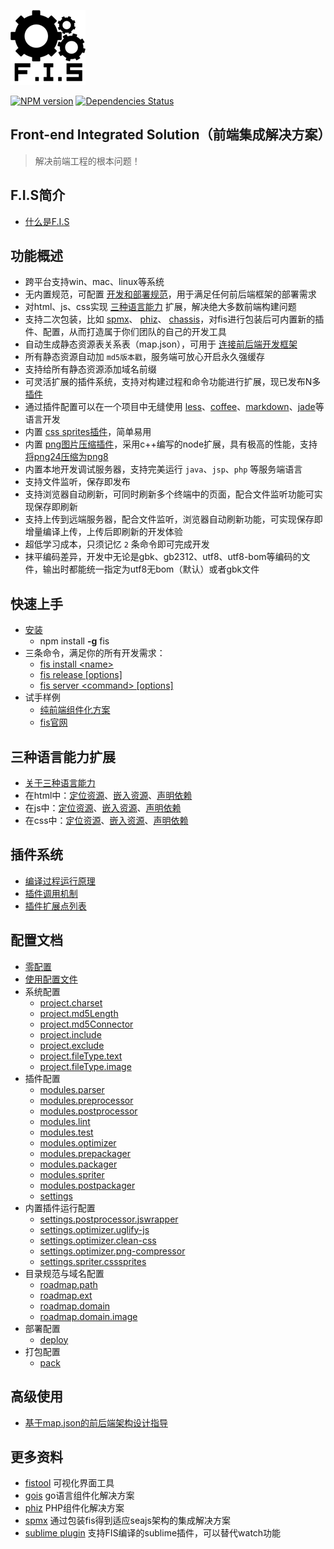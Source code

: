 ![fis logo](https://raw.githubusercontent.com/fouber/fis-wiki-img/master/logo.png)

[![NPM version](https://badge.fury.io/js/fis.png)](http://badge.fury.io/js/fis) [![Dependencies Status](https://david-dm.org/fex-team/fis.png)](https://david-dm.org/fis-dev/fis)

## Front-end Integrated Solution（前端集成解决方案）

> 解决前端工程的根本问题！

## F.I.S简介

* [什么是F.I.S](https://github.com/fis-dev/fis/wiki/什么是F.I.S)

## 功能概述

* 跨平台支持win、mac、linux等系统
* 无内置规范，可配置 [开发和部署规范](https://github.com/fis-dev/fis/wiki/配置API#wiki-roadmappath)，用于满足任何前后端框架的部署需求
* 对html、js、css实现 [三种语言能力](https://github.com/fis-dev/fis/wiki/三种语言能力) 扩展，解决绝大多数前端构建问题
* 支持二次包装，比如 [spmx](https://github.com/fouber/spmx)、 [phiz](https://github.com/fouber/phiz/)、 [chassis](https://github.com/xspider/fis-chassis)，对fis进行包装后可内置新的插件、配置，从而打造属于你们团队的自己的开发工具
* 自动生成静态资源表关系表（map.json），可用于 [连接前后端开发框架](https://github.com/fis-dev/fis/wiki/基于map.json的前后端架构设计指导)
* 所有静态资源自动加 ``md5版本戳``，服务端可放心开启永久强缓存
* 支持给所有静态资源添加域名前缀
* 可灵活扩展的插件系统，支持对构建过程和命令功能进行扩展，现已发布N多 [插件](https://npmjs.org/search?q=fis)
* 通过插件配置可以在一个项目中无缝使用 [less](https://github.com/fouber/fis-parser-less)、[coffee](https://github.com/fouber/fis-parser-coffee-script)、[markdown](https://github.com/fouber/fis-parser-marked)、[jade](https://npmjs.org/package/fis-parser-jade)等语言开发
* 内置 [css sprites插件](https://github.com/fex-team/fis-spriter-csssprites)，简单易用
* 内置 [png图片压缩插件](https://github.com/fis-dev/fis-optimizer-png-compressor)，采用c++编写的node扩展，具有极高的性能，支持 [将png24压缩为png8](https://github.com/fis-dev/fis-optimizer-png-compressor)
* 内置本地开发调试服务器，支持完美运行 ``java``、``jsp``、``php`` 等服务端语言
* 支持文件监听，保存即发布
* 支持浏览器自动刷新，可同时刷新多个终端中的页面，配合文件监听功能可实现保存即刷新
* 支持上传到远端服务器，配合文件监听，浏览器自动刷新功能，可实现保存即增量编译上传，上传后即刷新的开发体验
* 超低学习成本，只须记忆 ``2`` 条命令即可完成开发
* 抹平编码差异，开发中无论是gbk、gb2312、utf8、utf8-bom等编码的文件，输出时都能统一指定为utf8无bom（默认）或者gbk文件

## 快速上手

* [安装](https://github.com/fis-dev/fis/wiki/快速上手)
    * npm install **-g** fis
* 三条命令，满足你的所有开发需求：
    * [fis install &lt;name&gt;](https://github.com/fis-dev/fis/wiki/快速上手#wiki-fis-install-name)
    * [fis release &#91;options&#93;](https://github.com/fis-dev/fis/wiki/快速上手#wiki-fis-release-options)
    * [fis server &lt;command&gt; &#91;options&#93;](https://github.com/fis-dev/fis/wiki/快速上手#wiki-fis-server-command-options)
* 试手样例
    * [纯前端组件化方案](https://github.com/fouber/modjs-todo-demo/)
    * [fis官网](http://fis.baidu.com/#section-6)

## 三种语言能力扩展

* [关于三种语言能力](https://github.com/fis-dev/fis/wiki/三种语言能力)
* 在html中：[定位资源](https://github.com/fis-dev/fis/wiki/在html中定位资源)、[嵌入资源](https://github.com/fis-dev/fis/wiki/在html中嵌入资源)、[声明依赖](https://github.com/fis-dev/fis/wiki/在html中声明依赖)
* 在js中：[定位资源](https://github.com/fis-dev/fis/wiki/在js中定位资源)、[嵌入资源](https://github.com/fis-dev/fis/wiki/在js中嵌入资源)、[声明依赖](https://github.com/fis-dev/fis/wiki/在js中声明依赖)
* 在css中：[定位资源](https://github.com/fis-dev/fis/wiki/在css中定位资源)、[嵌入资源](https://github.com/fis-dev/fis/wiki/在css中嵌入资源)、[声明依赖](https://github.com/fis-dev/fis/wiki/在css中声明依赖)

## 插件系统

* [编译过程运行原理](https://github.com/fis-dev/fis/wiki/运行原理)
* [插件调用机制](https://github.com/fis-dev/fis/wiki/插件调用机制)
* [插件扩展点列表](https://github.com/fis-dev/fis/wiki/插件扩展点列表)

## 配置文档

* [零配置](https://github.com/fis-dev/fis/wiki/配置API)
* [使用配置文件](https://github.com/fis-dev/fis/wiki/配置API)
* 系统配置
    * [project.charset](https://github.com/fis-dev/fis/wiki/配置API#wiki-projectcharset)
    * [project.md5Length](https://github.com/fis-dev/fis/wiki/配置API#wiki-projectmd5length)
    * [project.md5Connector](https://github.com/fis-dev/fis/wiki/配置API#wiki-projectmd5connector)
    * [project.include](https://github.com/fis-dev/fis/wiki/配置API#wiki-projectinclude)
    * [project.exclude](https://github.com/fis-dev/fis/wiki/配置API#wiki-projectexclude)
    * [project.fileType.text](https://github.com/fis-dev/fis/wiki/配置API#wiki-projectfiletypetext)
    * [project.fileType.image](https://github.com/fis-dev/fis/wiki/配置API#wiki-projectfiletypeimage)
* 插件配置
    * [modules.parser](https://github.com/fis-dev/fis/wiki/配置API#wiki-modulesparser)
    * [modules.preprocessor](https://github.com/fis-dev/fis/wiki/配置API#wiki-modulespreprocessor)
    * [modules.postprocessor](https://github.com/fis-dev/fis/wiki/配置API#wiki-modulespostprocessor)
    * [modules.lint](https://github.com/fis-dev/fis/wiki/配置API#wiki-moduleslint)
    * [modules.test](https://github.com/fis-dev/fis/wiki/配置API#wiki-modulestest)
    * [modules.optimizer](https://github.com/fis-dev/fis/wiki/配置API#wiki-modulesoptimizer)
    * [modules.prepackager](https://github.com/fis-dev/fis/wiki/配置API#wiki-modulesprepackager)
    * [modules.packager](https://github.com/fis-dev/fis/wiki/配置API#wiki-modulespackager)
    * [modules.spriter](https://github.com/fis-dev/fis/wiki/配置API#wiki-modulesspriter)
    * [modules.postpackager](https://github.com/fis-dev/fis/wiki/配置API#wiki-modulespostpackager)
    * [settings](https://github.com/fis-dev/fis/wiki/配置API#wiki-settings)
* 内置插件运行配置
    * [settings.postprocessor.jswrapper](https://github.com/fis-dev/fis/wiki/%E9%85%8D%E7%BD%AEAPI#settingspostprocessorjswrapper)
    * [settings.optimizer.uglify-js](https://github.com/fis-dev/fis/wiki/%E9%85%8D%E7%BD%AEAPI#settingsoptimizeruglify-js)
    * [settings.optimizer.clean-css](https://github.com/fis-dev/fis/wiki/%E9%85%8D%E7%BD%AEAPI#settingsoptimizerclean-css)
    * [settings.optimizer.png-compressor](https://github.com/fis-dev/fis/wiki/%E9%85%8D%E7%BD%AEAPI#settingsoptimizerpng-compressor)
    * [settings.spriter.csssprites](https://github.com/fis-dev/fis/wiki/%E9%85%8D%E7%BD%AEAPI#settingsspritercsssprites)
* 目录规范与域名配置
    * [roadmap.path](https://github.com/fis-dev/fis/wiki/配置API#wiki-roadmappath)
    * [roadmap.ext](https://github.com/fis-dev/fis/wiki/配置API#wiki-roadmapext)
    * [roadmap.domain](https://github.com/fis-dev/fis/wiki/配置API#wiki-roadmapdomain)
    * [roadmap.domain.image](https://github.com/fis-dev/fis/wiki/配置API#wiki-roadmapdomainimage)
* 部署配置
    * [deploy](https://github.com/fis-dev/fis/wiki/配置API#wiki-deploy)
* 打包配置
    * [pack](https://github.com/fis-dev/fis/wiki/配置API#wiki-pack)

## 高级使用

* [基于map.json的前后端架构设计指导](https://github.com/fis-dev/fis/wiki/基于map.json的前后端架构设计指导)

## 更多资料

* [fistool](https://github.com/kaven85/fistool) 可视化界面工具
* [gois](https://github.com/xiangshouding/gois) go语言组件化解决方案
* [phiz](https://github.com/fouber/phiz/) PHP组件化解决方案
* [spmx](https://github.com/fouber/spmx) 通过包装fis得到适应seajs架构的集成解决方案
* [sublime plugin](https://github.com/yuanfang829/fis-sublime-command) 支持FIS编译的sublime插件，可以替代watch功能
